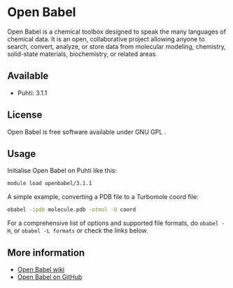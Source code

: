 # Open Babel

Open Babel is a chemical toolbox designed to speak the many languages of chemical data. It is an open, collaborative project allowing anyone to search, convert, analyze, or store data from molecular modeling, chemistry, solid-state materials, biochemistry, or related areas. 


## Available

-   Puhti: 3.1.1

## License

Open Babel is free software available under  GNU GPL .

## Usage

Initialise Open Babel on Puhti like this:

```bash
module load openbabel/3.1.1
```

A simple example, converting a PDB file to a Turbomole coord file:

```bash
obabel -ipdb molecule.pdb -otmol -O coord
```

For a comprehensive list of options and supported file formats, do  `obabel -H`, or   `obabel -L formats` or check the links below.

## More information
-   [Open Babel wiki](http://openbabel.org/wiki/Main_Page)
-   [Open Babel on GitHub](https://github.com/openbabel )



